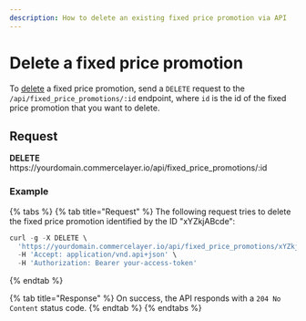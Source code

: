 ```yaml
---
description: How to delete an existing fixed price promotion via API
---
```


# Delete a fixed price promotion

To <a href="https://docs.commercelayer.io/developers/deleting-resources" target="_blank">delete</a> a fixed price promotion, send a `DELETE` request to the `/api/fixed_price_promotions/:id` endpoint, where `id` is the id of the fixed price promotion that you want to delete.

## Request

**DELETE** https://<i></i>yourdomain.commercelayer.io/api/fixed_price_promotions/:id

### Example

{% tabs %}
{% tab title="Request" %}
The following request tries to delete the fixed price promotion identified by the ID "xYZkjABcde":

```javascript
curl -g -X DELETE \
  'https://yourdomain.commercelayer.io/api/fixed_price_promotions/xYZkjABcde' \
  -H 'Accept: application/vnd.api+json' \
  -H 'Authorization: Bearer your-access-token'
```
{% endtab %}

{% tab title="Response" %}
On success, the API responds with a `204 No Content` status code.
{% endtab %}
{% endtabs %}

